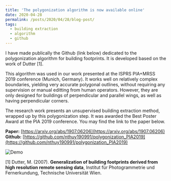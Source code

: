 ```yaml
---
title: 'The polygonization algorithm is now available online'
date: 2020-04-28
permalink: /posts/2020/04/28/blog-post/
tags:
  - building extraction
  - algorithm
  - github
---
```


 
I have made publically the Github (link below) dedicated to the polygonization algorithm for building footprints. It is developed based on the work of Dutter [1].

This algorithm was used in our work presented at the ISPRS PIA+MRSS 2019 conference (Munich, Germany).
It works well on relatively complex boundaries, yielding very accurate polygonal outlines, without requiring any supervision or manual editting from human operators. However, they are only designed for buildings of perpendicular and parallel wings, as well as having perpendicular corners.

The research work presents an unsupervised building extraction method, wrapped up by this polygonization step. It was awarded the Best Poster Award at the PIA 2019 conference. You may find the link to the paper below.

**Paper:** [https://arxiv.org/abs/1907.06206](https://arxiv.org/abs/1907.06206)<br>
**Github:** [https://github.com/nthuy190991/polygonization_PIA2019](https://github.com/nthuy190991/polygonization_PIA2019)<br>

![Demo](thnguyen-grs.github.io/files/polygonization_demo.png)


[1] Dutter, M. (2007). **Generalization of building footprints derived from high resolution remote sensing data**, Institut für Photogrammetrie und Fernerkundung, Technische Universität Wien.

<!-- Headings are cool
======

You can have many headings
======

Aren't headings cool?
------ -->